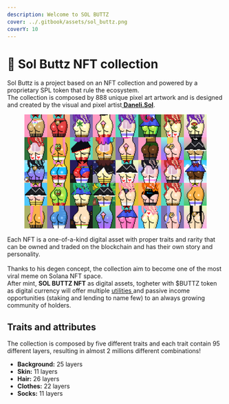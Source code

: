 ```yaml
---
description: Welcome to SOL BUTTZ
cover: ../.gitbook/assets/sol_buttz.png
coverY: 10
---
```


# 🤝 Sol Buttz NFT collection

Sol Buttz is a project based on an NFT collection and powered by a proprietary SPL token that rule the ecosystem.\
The collection is composed by 888 unique pixel art artwork and is designed and created by the visual and pixel artist[ **Daneli.Sol**](https://twitter.com/danelisol).

<figure><img src="../.gitbook/assets/preview.png" alt=""><figcaption></figcaption></figure>

Each NFT is a one-of-a-kind digital asset with proper traits and rarity that can be owned and traded on the blockchain and has their own story and personality.\
\
Thanks to his degen concept, the collection aim to become one of the most viral meme on Solana NFT space.\
After mint, **SOL BUTTZ NFT** as digital assets, togheter with $BUTTZ token as digital currency will offer multiple [utilities ](broken-reference)and passive income opportunities (staking and lending to name few) to an always growing community of holders.

## Traits and attributes

The collection is composed by five different traits and each trait contain 95 different layers, resulting in almost 2 millions different combinations!

* **Background:** 25 layers
* **Skin:** 11 layers
* **Hair:** 26 layers
* **Clothes:** 22 layers
* **Socks:** 11 layers
